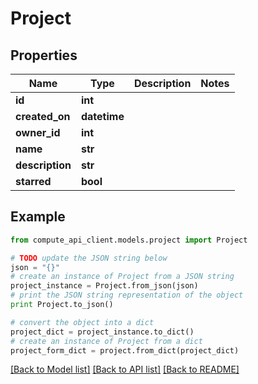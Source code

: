 # Project


## Properties
Name | Type | Description | Notes
------------ | ------------- | ------------- | -------------
**id** | **int** |  | 
**created_on** | **datetime** |  | 
**owner_id** | **int** |  | 
**name** | **str** |  | 
**description** | **str** |  | 
**starred** | **bool** |  | 

## Example

```python
from compute_api_client.models.project import Project

# TODO update the JSON string below
json = "{}"
# create an instance of Project from a JSON string
project_instance = Project.from_json(json)
# print the JSON string representation of the object
print Project.to_json()

# convert the object into a dict
project_dict = project_instance.to_dict()
# create an instance of Project from a dict
project_form_dict = project.from_dict(project_dict)
```
[[Back to Model list]](../README.md#documentation-for-models) [[Back to API list]](../README.md#documentation-for-api-endpoints) [[Back to README]](../README.md)


